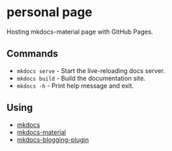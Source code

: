 # personal page
Hosting mkdocs-material page with GitHub Pages.

## Commands
* `mkdocs serve` - Start the live-reloading docs server.
* `mkdocs build` - Build the documentation site.
* `mkdocs -h` - Print help message and exit.

## Using
- [mkdocs](https://www.mkdocs.org)
- [mkdocs-material](https://squidfunk.github.io/mkdocs-material/)
- [mkdocs-blogging-plugin](https://liang2kl.codes/mkdocs-blogging-plugin/)

